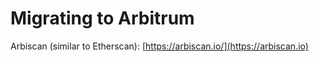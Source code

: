 # Migrating to Arbitrum

Arbiscan (similar to Etherscan): [https://arbiscan.io/](https://arbiscan.io)
